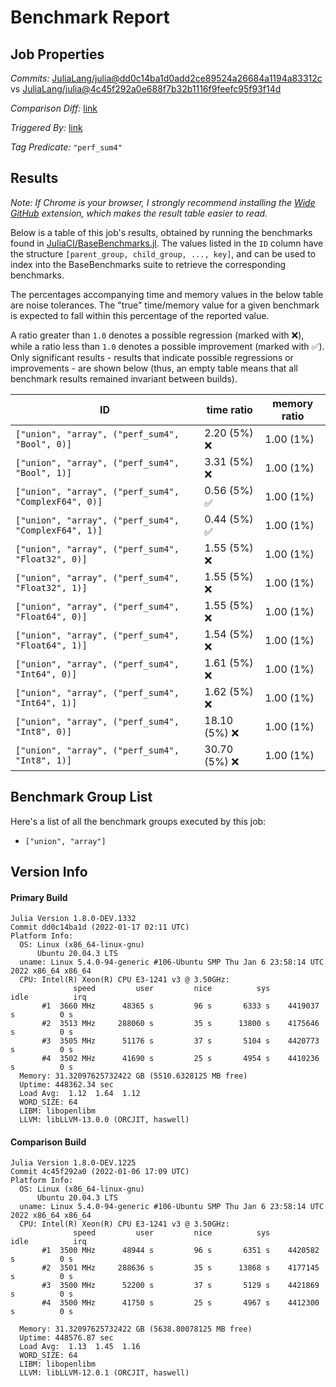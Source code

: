 # Benchmark Report

## Job Properties

*Commits:* [JuliaLang/julia@dd0c14ba1d0add2ce89524a26684a1194a83312c](https://github.com/JuliaLang/julia/commit/dd0c14ba1d0add2ce89524a26684a1194a83312c) vs [JuliaLang/julia@4c45f292a0e688f7b32b1116f9feefc95f93f14d](https://github.com/JuliaLang/julia/commit/4c45f292a0e688f7b32b1116f9feefc95f93f14d)

*Comparison Diff:* [link](https://github.com/JuliaLang/julia/compare/4c45f292a0e688f7b32b1116f9feefc95f93f14d..dd0c14ba1d0add2ce89524a26684a1194a83312c)

*Triggered By:* [link](https://github.com/JuliaLang/julia/commit/dd0c14ba1d0add2ce89524a26684a1194a83312c#commitcomment-64121171)

*Tag Predicate:* `"perf_sum4"`

## Results

*Note: If Chrome is your browser, I strongly recommend installing the [Wide GitHub](https://chrome.google.com/webstore/detail/wide-github/kaalofacklcidaampbokdplbklpeldpj?hl=en)
extension, which makes the result table easier to read.*

Below is a table of this job's results, obtained by running the benchmarks found in
[JuliaCI/BaseBenchmarks.jl](https://github.com/JuliaCI/BaseBenchmarks.jl). The values
listed in the `ID` column have the structure `[parent_group, child_group, ..., key]`,
and can be used to index into the BaseBenchmarks suite to retrieve the corresponding
benchmarks.

The percentages accompanying time and memory values in the below table are noise tolerances. The "true"
time/memory value for a given benchmark is expected to fall within this percentage of the reported value.

A ratio greater than `1.0` denotes a possible regression (marked with :x:), while a ratio less
than `1.0` denotes a possible improvement (marked with :white_check_mark:). Only significant results - results
that indicate possible regressions or improvements - are shown below (thus, an empty table means that all
benchmark results remained invariant between builds).

| ID | time ratio | memory ratio |
|----|------------|--------------|
| `["union", "array", ("perf_sum4", "Bool", 0)]` | 2.20 (5%) :x: | 1.00 (1%)  |
| `["union", "array", ("perf_sum4", "Bool", 1)]` | 3.31 (5%) :x: | 1.00 (1%)  |
| `["union", "array", ("perf_sum4", "ComplexF64", 0)]` | 0.56 (5%) :white_check_mark: | 1.00 (1%)  |
| `["union", "array", ("perf_sum4", "ComplexF64", 1)]` | 0.44 (5%) :white_check_mark: | 1.00 (1%)  |
| `["union", "array", ("perf_sum4", "Float32", 0)]` | 1.55 (5%) :x: | 1.00 (1%)  |
| `["union", "array", ("perf_sum4", "Float32", 1)]` | 1.55 (5%) :x: | 1.00 (1%)  |
| `["union", "array", ("perf_sum4", "Float64", 0)]` | 1.55 (5%) :x: | 1.00 (1%)  |
| `["union", "array", ("perf_sum4", "Float64", 1)]` | 1.54 (5%) :x: | 1.00 (1%)  |
| `["union", "array", ("perf_sum4", "Int64", 0)]` | 1.61 (5%) :x: | 1.00 (1%)  |
| `["union", "array", ("perf_sum4", "Int64", 1)]` | 1.62 (5%) :x: | 1.00 (1%)  |
| `["union", "array", ("perf_sum4", "Int8", 0)]` | 18.10 (5%) :x: | 1.00 (1%)  |
| `["union", "array", ("perf_sum4", "Int8", 1)]` | 30.70 (5%) :x: | 1.00 (1%)  |

## Benchmark Group List

Here's a list of all the benchmark groups executed by this job:

- `["union", "array"]`

## Version Info

#### Primary Build

```
Julia Version 1.8.0-DEV.1332
Commit dd0c14ba1d (2022-01-17 02:11 UTC)
Platform Info:
  OS: Linux (x86_64-linux-gnu)
      Ubuntu 20.04.3 LTS
  uname: Linux 5.4.0-94-generic #106-Ubuntu SMP Thu Jan 6 23:58:14 UTC 2022 x86_64 x86_64
  CPU: Intel(R) Xeon(R) CPU E3-1241 v3 @ 3.50GHz: 
              speed         user         nice          sys         idle          irq
       #1  3660 MHz      48365 s         96 s       6333 s    4419037 s          0 s
       #2  3513 MHz     288060 s         35 s      13800 s    4175646 s          0 s
       #3  3505 MHz      51176 s         37 s       5104 s    4420773 s          0 s
       #4  3502 MHz      41690 s         25 s       4954 s    4410236 s          0 s
  Memory: 31.32097625732422 GB (5510.6328125 MB free)
  Uptime: 448362.34 sec
  Load Avg:  1.12  1.64  1.12
  WORD_SIZE: 64
  LIBM: libopenlibm
  LLVM: libLLVM-13.0.0 (ORCJIT, haswell)

```

#### Comparison Build

```
Julia Version 1.8.0-DEV.1225
Commit 4c45f292a0 (2022-01-06 17:09 UTC)
Platform Info:
  OS: Linux (x86_64-linux-gnu)
      Ubuntu 20.04.3 LTS
  uname: Linux 5.4.0-94-generic #106-Ubuntu SMP Thu Jan 6 23:58:14 UTC 2022 x86_64 x86_64
  CPU: Intel(R) Xeon(R) CPU E3-1241 v3 @ 3.50GHz: 
              speed         user         nice          sys         idle          irq
       #1  3500 MHz      48944 s         96 s       6351 s    4420582 s          0 s
       #2  3501 MHz     288636 s         35 s      13868 s    4177145 s          0 s
       #3  3500 MHz      52200 s         37 s       5129 s    4421869 s          0 s
       #4  3500 MHz      41750 s         25 s       4967 s    4412300 s          0 s
       
  Memory: 31.32097625732422 GB (5638.80078125 MB free)
  Uptime: 448576.87 sec
  Load Avg:  1.13  1.45  1.16
  WORD_SIZE: 64
  LIBM: libopenlibm
  LLVM: libLLVM-12.0.1 (ORCJIT, haswell)

```
